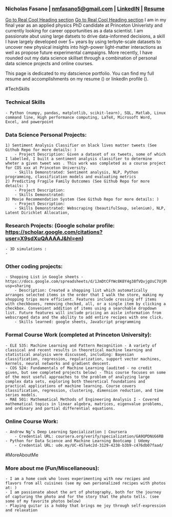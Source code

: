### Nicholas Fasano | nmfasano5@gmail.com | [LinkedIN](https://www.linkedin.com/in/nmfasano/) | [Resume](https://www.linkedin.com/in/nmfasano/)

[Go to Real Cool Heading section](#techskills)
[Go to Real Cool Heading section](#moreaboutme)
I am in my final year as an applied physics PhD candidate at Princeton Univeristy and currently looking for career opportunities as a data scientist. I am passionate abut using large datsets to drive data-informed decisions, a skill I have largely developed over 5+ years by using terbyte-scale datasets to uncover new physical insights into high-power light-matter interactions as well as propose future experimental campaigns. More recently, I have rounded out my data science skillset through a combination of personal data science projects and online courses. 

This page is dedicated to my datscience portfolio. You can find my full resume and accomplishments on my resume () or linkedIn profile ().

#TechSkills
### Technical Skills 

    - Python (numpy, pandas, matplotlib, scikit-learn), SQL, Matlab, Linux command line, High performance computing, LaTeX, Microsoft Word, Excel, and powerpoint

### Data Science Personal Projects:
    1) Sentiment Analysis Classifier on black lives matter tweets (See Github Repo for more details: )
        - Project Description: Given a dataset of xx tweets, some of which I labelled, I built a sentiment analysis classifier to determine wheter a given tweet was . This work was completed as a course project for COS xxx at Princeton University.
        - Skills Demonstrated: Sentiment analysis, NLP, Python programming, classification models and evaluating metrics
    2) Predicting Fragile Family Outcomes (See Github Repo for more details: )
        - Project Description:
        - Skills Demonstrated: 
    3) Movie Recommendation System (See Github Repo for more details: )
        - Project Description:
        - Skills Demonstrated: Webscraping (beautifulSoup, selenium), NLP, Latent Dirichlet Allocation,  

### Research Projects: (Google scholar profile: https://scholar.google.com/citations?user=X9sdXuQAAAAJ&hl=en)
    - 3D simulations : 
    -   

### Other coding projects:
    - Shopping List in Google sheets - https://docs.google.com/spreadsheets/d/1JmDtCFYWc8K8Y4g38fVQvjgUsC7UjRVS25mL4au47Pw/edit?usp=sharing
        - Description: Created a shopping list which automatically arranges selected items in the order that I walk the store, making my shopping trips more efficient. Features include crossing off items with checkboxes, removing checked, all, or a single item by clicking a checkbox. Convenient addition of items using a searchable dropdown list. Future features will include pricing an aisle information from webscraped data and the ability to add entire recipes with one click.
        - Skills learned: google sheets, JavaScript programming 
                
### Formal Course Work (completed at Princeton University):
    - ELE 535: Machine Learning and Pattern Recognition - A variety of classical and recent results in theoretical machine learning and statistical analysis were discussed, including: Bayesian classification, regression, regularization, support vector machines, kernels, neural networks and gradient descent.
    - COS 524: Fundamentals of Machine Learning (audited - no credit given, but see completed projects below) - This course focuses on some of the most useful approaches to the problem of analyzing large complex data sets, exploring both theoretical foundations and practical applications of machine learning. Course covers classification, regression, clustering, dimension reduction, and time series models.
    - MAE 501: Mathematical Methods of Engineering Analysis I - Covered mathematical topics in linear algebra, matrices, eigenvalue problems, and ordinary and partial differential equations.
    
### Online Course Work:
    - Andrew Ng’s Deep Learning Specialization | Coursera                                                          
        - Credential URL: coursera.org/verify/specialization/GA9QPDNUG6RB
    - Python for Data Science and Machine Learning Bootcamp | Udemy                          
        - Credential URL: ude.my/UC-457a4c2d-3129-4238-b3b9-c476db07faad/
#MoreAboutMe
### More about me (Fun/Miscellaneous):
    - I am a home cook who loves experimenting with new recipes and flavors from all cuisines (see my own personalized recipes with photos at: )
    - I am passionate about the art of photography, both for the journey of capturing the photo and for the story that the photo tells. (see some of my favorite photos below) 
    - Playing guitar is a hobby that brings me joy through self-expression and relaxation

<!--
**nfasano/nfasano** is a ✨ _special_ ✨ repository because its `README.md` (this file) appears on your GitHub profile.

Here are some ideas to get you started:

- 🔭 I’m currently working on ...
- 🌱 I’m currently learning ...
- 👯 I’m looking to collaborate on ...
- 🤔 I’m looking for help with ...
- 💬 Ask me about ...
- 
- 😄 Pronouns: ...
- ⚡ Fun fact: ...
-->
